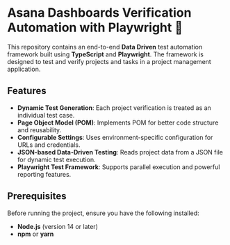 # Asana Dashboards Verification Automation with Playwright 🚀

This repository contains an end-to-end **Data Driven** test automation framework built using **TypeScript** and **Playwright**. The framework is designed to test and verify projects and tasks in a project management application.

## Features
- **Dynamic Test Generation**: Each project verification is treated as an individual test case.
- **Page Object Model (POM)**: Implements POM for better code structure and reusability.
- **Configurable Settings**: Uses environment-specific configuration for URLs and credentials.
- **JSON-based Data-Driven Testing**: Reads project data from a JSON file for dynamic test execution.
- **Playwright Test Framework**: Supports parallel execution and powerful reporting features.

## Prerequisites
Before running the project, ensure you have the following installed:
- **Node.js** (version 14 or later)
- **npm** or **yarn**
